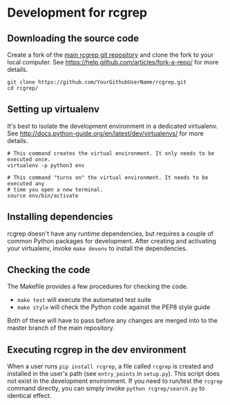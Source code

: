 # Development for rcgrep

## Downloading the source code

Create a fork of the [main rcgrep git repository](https://github.com/dib-lab/rcgrep) and clone the fork to your local computer.
See https://help.github.com/articles/fork-a-repo/ for more details.

```
git clone https://github.com/YourGithubUserName/rcgrep.git
cd rcgrep/
```

## Setting up virtualenv

It's best to isolate the development environment in a dedicated virtualenv.
See http://docs.python-guide.org/en/latest/dev/virtualenvs/ for more details.

```
# This command creates the virtual environment. It only needs to be executed once.
virtualenv -p python3 env

# This command "turns on" the virtual environment. It needs to be executed any
# time you open a new terminal.
source env/bin/activate
```

## Installing dependencies

rcgrep doesn't have any runtime dependencies, but requires a couple of common Python packages for development.
After creating and activating your virtualenv, invoke `make devenv` to install the dependencies.

## Checking the code

The Makefile provides a few procedures for checking the code.

- `make test` will execute the automated test suite
- `make style` will check the Python code against the PEP8 style guide

Both of these will have to pass before any changes are merged into to the master branch of the main repository.

## Executing rcgrep in the dev environment

When a user runs `pip install rcgrep`, a file called `rcgrep` is created and installed in the user's path (see `entry_points` in `setup.py`).
This script does not exist in the development environment.
If you need to run/test the `rcgrep` command directly, you can simply invoke `python rcgrep/search.py` to identical effect.
